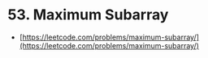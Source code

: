 # 53. Maximum Subarray

- [https://leetcode.com/problems/maximum-subarray/](https://leetcode.com/problems/maximum-subarray/)
